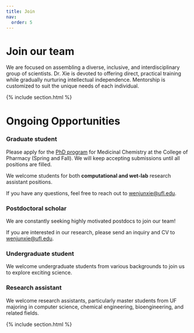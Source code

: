 ```yaml
---
title: Join
nav:
  order: 5
---
```


# <i class="fas fa-hands-helping"></i>Join our team

We are focused on assembling a diverse, inclusive, and interdisciplinary group of scientists. Dr. Xie is devoted to offering direct, practical training while gradually nurturing intellectual independence. Mentorship is customized to suit the unique needs of each individual.

{% include section.html %}


# Ongoing Opportunities


### Graduate student
Please apply for the [PhD program](https://graduateeducation.pharmacy.ufl.edu/prospective-students/application-process/) for Medicinal Chemistry at the College of Pharmacy (Spring and Fall). We will keep accepting submissions until all positions are filled.

We welcome students for both **computational and wet-lab** research assistant positions.

If you have any questions, feel free to reach out to [wenjunxie@ufl.edu](mailto:wenjunxie@ufl.edu).

### Postdoctoral scholar
We are constantly seeking highly motivated postdocs to join our team!

If you are interested in our research, please send an inquiry and CV to [wenjunxie@ufl.edu](mailto:wenjunxie@ufl.edu).

### Undergraduate student
We welcome undergraduate students from various backgrounds to join us to explore exciting science.

### Research assistant
We welcome research assistants, particularly master students from UF majoring in computer science, chemical engineering, bioengineering, and related fields.

{% include section.html %}

